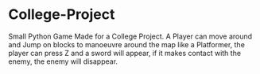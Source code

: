 # College-Project
Small Python Game Made for a College Project. 
A Player can move around and Jump on blocks to manoeuvre around the map like a Platformer, the player can press Z and a sword will appear, if it makes contact with the enemy, the enemy will disappear.

